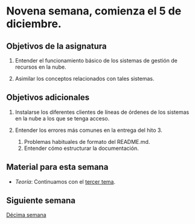 # Novena semana, comienza el 5 de diciembre.


## Objetivos de la asignatura

1. Entender el funcionamiento básico de los sistemas de gestión de
   recursos en la nube.

2. Asimilar los conceptos relacionados con tales sistemas.

## Objetivos adicionales

1. Instalarse los diferentes clientes de líneas de órdenes de los
   sistemas en la nube a los que se tenga acceso. 
   
2. Entender los errores más comunes en la entrega del hito 3.
   1. Problemas habituales de formato del README.md.
   2. Entender cómo estructurar la documentación.
   


## Material para esta semana

* *Teoría*:  Continuamos con
  el 
  [tercer tema](http://jj.github.io/CC/documentos/temas/Automatizando_cloud).


## Siguiente semana

[Décima semana](11-semana)
